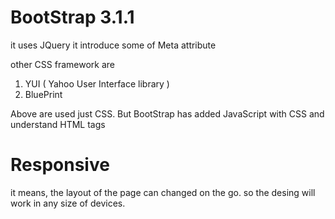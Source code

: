 # BootStrap 3.1.1
  
  
 it uses JQuery
 it introduce some of Meta attribute

other CSS framework are

 1. YUI ( Yahoo User Interface library )
 2. BluePrint

Above are used just CSS. 
But BootStrap has added JavaScript with CSS and understand HTML tags

# Responsive
   it means, the layout of the page can changed on the go. so the desing will work in any size of devices.
  
